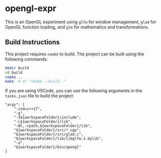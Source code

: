 # opengl-expr
This is an OpenGL experiment using `glfw` for window management, `glad` for OpenGL function loading, and `glm` for mathematics and transformations.

## Build Instructions
This project requires `cmake` to build. The project can be built using the following commands:

```sh
mkdir build
cd build
cmake ..
make  # or "cmake --build ."
```

If you are using VSCode, you can use the following arguments in the `tasks.json` file to build the project:
```
"args": [
    "-std=c++17",
    "-g",
    "-I${workspaceFolder}/include",
    "-L${workspaceFolder}/lib",
    "-Wl,-rpath,${workspaceFolder}/lib",
    "${workspaceFolder}/src/*.cpp",
    "${workspaceFolder}/src/glad.c",
    "${workspaceFolder}/lib/libglfw.3.dylib",
    "-o",
    "${workspaceFolder}/bin/opengl"
]
```